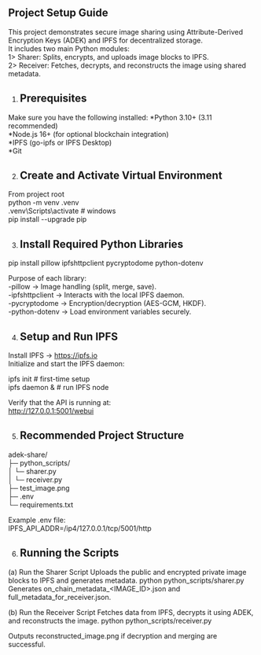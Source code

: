 **Project Setup Guide**
-------------------
This project demonstrates secure image sharing using Attribute-Derived Encryption Keys (ADEK) and IPFS for decentralized storage.   
It includes two main Python modules:   
1> Sharer: Splits, encrypts, and uploads image blocks to IPFS.   
2> Receiver: Fetches, decrypts, and reconstructs the image using shared metadata.   

1. Prerequisites
   -------------
Make sure you have the following installed:
*Python 3.10+ (3.11 recommended)   
*Node.js 16+ (for optional blockchain integration)   
*IPFS (go-ipfs or IPFS Desktop)   
*Git   

2. Create and Activate Virtual Environment
   ---------------------------------------
From project root   
python -m venv .venv     
.venv\Scripts\activate         # windows   
pip install --upgrade pip   

3. Install Required Python Libraries
   ---------------------------------
pip install pillow ipfshttpclient pycryptodome python-dotenv  

Purpose of each library:   
-pillow → Image handling (split, merge, save).   
-ipfshttpclient → Interacts with the local IPFS daemon.   
-pycryptodome → Encryption/decryption (AES-GCM, HKDF).   
-python-dotenv → Load environment variables securely.   

4. Setup and Run IPFS
   ------------------
Install IPFS → https://ipfs.io   
Initialize and start the IPFS daemon:   

ipfs init          # first-time setup   
ipfs daemon &      # run IPFS node   

Verify that the API is running at:   
http://127.0.0.1:5001/webui   

5. Recommended Project Structure
   -----------------------------
adek-share/    
├─ python_scripts/    
│  └─ sharer.py   
│  └─ receiver.py   
├─ test_image.png    
├─ .env     
└─ requirements.txt     

Example .env file:   
IPFS_API_ADDR=/ip4/127.0.0.1/tcp/5001/http   

6. Running the Scripts
   -------------------
(a) Run the Sharer Script
Uploads the public and encrypted private image blocks to IPFS and generates metadata.
python python_scripts/sharer.py
Generates on_chain_metadata_<IMAGE_ID>.json and full_metadata_for_receiver.json.

(b) Run the Receiver Script
Fetches data from IPFS, decrypts it using ADEK, and reconstructs the image.
python python_scripts/receiver.py

Outputs reconstructed_image.png if decryption and merging are successful.

